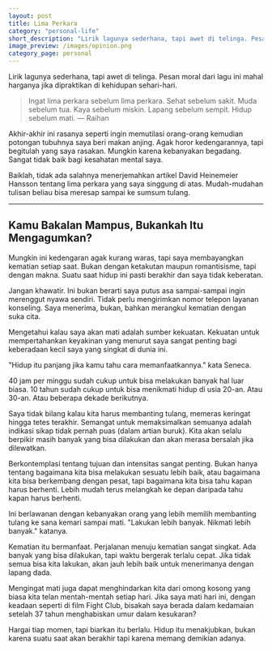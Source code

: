 ```yaml
---
layout: post
title: Lima Perkara
category: "personal-life"
short_description: "Lirik lagunya sederhana, tapi awet di telinga. Pesan moral dari lagu ini mahal harganya jika dipraktikan di kehidupan sehari-hari."
image_preview: /images/opinion.png
category_page: personal
---
```


Lirik lagunya sederhana, tapi awet di telinga. Pesan moral dari lagu ini mahal
harganya jika dipraktikan di kehidupan sehari-hari.

>Ingat lima perkara sebelum lima perkara. Sehat sebelum sakit.
Muda sebelum tua. Kaya sebelum miskin. Lapang sebelum sempit.
Hidup sebelum mati.
― Raihan

Akhir-akhir ini rasanya seperti ingin memutilasi orang-orang
kemudian potongan tubuhnya saya beri makan anjing. Agak horor kedengarannya,
tapi begitulah yang saya rasakan. Mungkin karena kebanyakan
begadang. Sangat tidak baik bagi kesahatan mental saya.

Baiklah, tidak ada salahnya menerjemahkan artikel David Heinemeier
Hansson tentang lima perkara yang saya singgung di atas. Mudah-mudahan
tulisan beliau bisa meresap sampai ke sumsum tulang.

* * *

## Kamu Bakalan Mampus, Bukankah Itu Mengagumkan?

Mungkin ini kedengaran agak kurang waras, tapi saya membayangkan kematian
setiap saat. Bukan dengan ketakutan maupun romantisisme, tapi dengan makna.
Suatu saat hidup ini pasti berakhir dan saya tidak keberatan.

Jangan khawatir. Ini bukan berarti saya putus asa sampai-sampai
ingin merenggut nyawa sendiri. Tidak perlu mengirimkan nomor telepon layanan
konseling. Saya menerima, bukan, bahkan merangkul kematian
dengan suka cita.

Mengetahui kalau saya akan mati adalah sumber kekuatan. Kekuatan untuk
mempertahankan keyakinan yang menurut saya sangat penting bagi
keberadaan kecil saya yang singkat di dunia ini.

"Hidup itu panjang jika kamu tahu cara memanfaatkannya." kata Seneca.

40 jam per minggu sudah cukup untuk bisa melakukan banyak hal luar
biasa. 10 tahun sudah cukup untuk bisa menikmati hidup di usia 20-an.
Atau 30-an. Atau beberapa dekade berikutnya.

Saya tidak bilang kalau kita harus membanting tulang, memeras keringat hingga
tetes terakhir. Semangat untuk memaksimalkan semuanya adalah indikasi
sikap tidak pernah puas (dalam artian buruk). Kita akan selalu berpikir
masih banyak yang bisa dilakukan dan akan merasa bersalah jika dilewatkan.

Berkontemplasi tentang tujuan dan intensitas sangat penting. Bukan hanya tentang
bagaimana kita bisa melakukan sesuatu lebih baik, atau bagaimana kita bisa
berkembang dengan pesat, tapi bagaimana kita bisa tahu kapan harus berhenti.
Lebih mudah terus melangkah ke depan daripada tahu kapan harus berhenti.

Ini berlawanan dengan kebanyakan orang yang lebih memilih  membanting
tulang ke sana kemari sampai mati. "Lakukan lebih banyak.
Nikmati lebih banyak." katanya.

Kematian itu bermanfaat. Perjalanan menuju kematian sangat singkat. Ada banyak
yang bisa dilakukan, tapi waktu bergerak terlalu cepat. Jika tidak semua bisa kita
lakukan, akan jauh lebih baik untuk menerimanya dengan lapang dada.

Mengingat mati juga dapat menghindarkan kita dari omong kosong yang biasa kita
telan mentah-mentah setiap hari. Jika saya mati hari ini, dengan keadaan
seperti di film Fight Club, bisakah saya berada dalam kedamaian setelah 37
tahun menghabiskan umur dalam kesukaran?

Hargai tiap momen, tapi biarkan itu berlalu. Hidup itu menakjubkan, bukan
karena suatu saat akan berakhir tapi karena memang demikian adanya.

